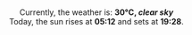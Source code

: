 <p  align="center"><br/>Currently, the weather is: <b> 30°C, <i>clear sky</i></b></br>Today, the sun rises at <b>05:12</b> and sets at <b>19:28</b>.</p>